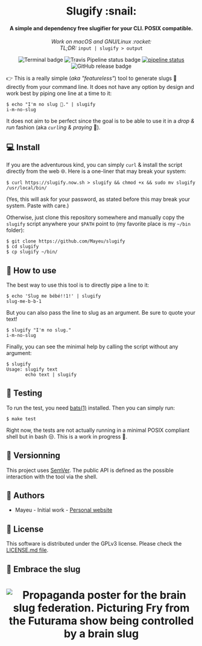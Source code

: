 <h1 align="center">
Slugify :snail:
</h1>
<h4 align="center">A simple and dependency free slugifier for your CLI. POSIX compatible.</h4>
<p align="center">
<i>Work on macOS and GNU/Linux :rocket:</i>
</br>
<i>TL;DR:</i> <code>input | slugify > output</code>
</p>
<p align="center">
<img src="https://badgen.net/badge//cli/blue?icon=terminal" alt="Terminal badge"/>
<img src="https://badgen.net/travis/Mayeu/slugify?icon=travis" alt="Travis Pipeline status badge"/>
<a href="https://gitlab.com/Mayeu/slugify/commits/master"><img alt="pipeline status" src="https://gitlab.com/Mayeu/slugify/badges/master/pipeline.svg" /></a>
<img src="https://badgen.net/github/release/Mayeu/slugify?icon=github" alt="GitHub release badge"/>
</p>

👉 This is a really simple (*aka "featureless"*) tool to generate slugs :snail:
directly from your command line. It does not have any option by design and work
best by piping one line at a time to it:

```
$ echo "I'm no slug 🐌." | slugify
i-m-no-slug
```

It does not aim to be perfect since the goal is to be able to use it in a *drop
& run* fashion (aka *`curl`ing & praying* :pray:).

## :computer: Install

If you are the adventurous kind, you can simply `curl` & install the script
directly from the web 🌐. Here is a one-liner that may break your system:
```
$ curl https://slugify.now.sh > slugify && chmod +x && sudo mv slugify /usr/local/bin/
```
(Yes, this will ask for your password, as stated before this may break your
system. Paste with care.)

Otherwise, just clone this repository somewhere and manually copy the `slugify`
script anywhere your `$PATH` point to (my favorite place is my `~/bin` folder):
```
$ git clone https://github.com/Mayeu/slugify
$ cd slugify
$ cp slugify ~/bin/
```

## :hammer: How to use

The best way to use this tool is to directly pipe a line to it:
```
$ echo 'Slug me bébé!!1!' | slugify
slug-me-b-b-1
```

But you can also pass the line to slug as an argument. Be sure to quote your
text!
```
$ slugify "I'm no slug."
i-m-no-slug
```

Finally, you can see the minimal help by calling the script without any
argument:
```
$ slugify
Usage: slugify text
       echo text | slugify
```

## :100: Testing

To run the test, you need [bats(1)](https://github.com/sstephenson/bats)
installed. Then you can simply run:
```
$ make test
```

Right now, the tests are not actually running in a minimal POSIX compliant
shell but in bash 😒. This is a work in progress 🚧.

## :arrows_counterclockwise: Versionning

This project uses [SemVer](https://semver.org/). The public API is defined as
the possible interaction with the tool via the shell.

## :wave: Authors

* Mayeu - Initial work - [Personal website](https://mayeu.me)

## :memo: License

This software is distributed under the GPLv3 license. Please check the
[LICENSE.md file](LICENSE.md).

## :snail: Embrace the slug
<h1 align="center">
<img src="https://github.com/Mayeu/slugify/blob/better-readme/doc/img/brain-slug.jpeg" alt="Propaganda poster for the brain slug federation. Picturing Fry from the Futurama show being controlled by a brain slug">
</h1>
